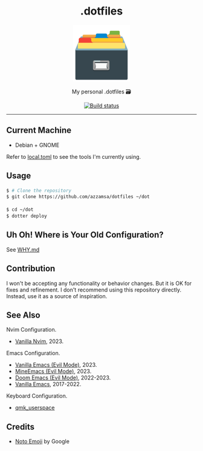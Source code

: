 <div align="center">
<h1>.dotfiles</h1>

<img src='_assets/logo.png' width=150px/>

My personal .dotfiles 🗃️

<a href="https://github.com/azzamsa/dotfiles/actions/workflows/ci.yml">
    <img src="https://github.com/azzamsa/dotfiles/actions/workflows/ci.yml/badge.svg" alt="Build status" />
</a>

</div>

---

## Current Machine

- Debian + GNOME

Refer to [local.toml](.dotter/local.example.toml) to see the tools I'm currently using.

## Usage

```bash
$ # Clone the repository
$ git clone https://github.com/azzamsa/dotfiles ~/dot

$ cd ~/dot
$ dotter deploy
```

## Uh Oh! Where is Your Old Configuration?

See [WHY.md](WHY.md)

## Contribution

I won't be accepting any functionality or behavior changes. But it is OK for fixes and refinement.
I don't recommend using this repository directly. Instead, use it as a source of inspiration.

## See Also

Nvim Configuration.

- [Vanilla Nvim](https://github.com/azzamsa/roof), 2023.

Emacs Configuration.

- [Vanilla Emacs (Evil Mode)](https://github.com/azzamsa/camp.d), 2023.
- [MineEmacs (Evil Mode)](https://github.com/azzamsa/minemacs.d), 2023.
- [Doom Emacs (Evil Mode)](https://github.com/azzamsa/doom.d), 2022-2023.
- [Vanilla Emacs](https://github.com/azzamsa/emacs.d), 2017-2022.

Keyboard Configuration.

- [qmk_userspace](https://github.com/azzamsa/qmk_userspace)

## Credits

- [Noto Emoji](https://github.com/googlefonts/noto-emoji) by Google

